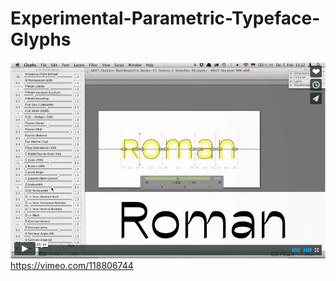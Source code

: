# Experimental-Parametric-Typeface-Glyphs

[![Working Example Vimeo Screenshot](README_media/vimeo_screenshot.png)](https://vimeo.com/118806744)  
https://vimeo.com/118806744
